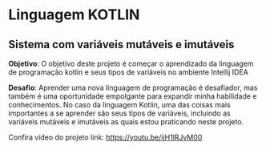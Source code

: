# Linguagem KOTLIN

## Sistema com variáveis mutáveis e imutáveis

**Objetivo**: O objetivo deste projeto é começar o aprendizado da linguagem de programação kotlin e seus tipos de variáveis no ambiente Intellij IDEA

**Desafio**: Aprender uma nova linguagem de programação é desafiador, mas também é uma oportunidade empolgante para expandir minha habilidade e conhecimentos. No caso da linguagem Kotlin, uma das coisas mais importantes a se aprender são seus tipos de variáveis, incluindo as variáveis mutáveis e imutáveis as quais estou praticando neste projeto.

Confira vídeo do projeto link: https://youtu.be/ijH1lRJvM00

